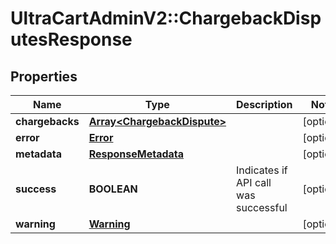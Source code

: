 # UltraCartAdminV2::ChargebackDisputesResponse

## Properties
Name | Type | Description | Notes
------------ | ------------- | ------------- | -------------
**chargebacks** | [**Array&lt;ChargebackDispute&gt;**](ChargebackDispute.md) |  | [optional] 
**error** | [**Error**](Error.md) |  | [optional] 
**metadata** | [**ResponseMetadata**](ResponseMetadata.md) |  | [optional] 
**success** | **BOOLEAN** | Indicates if API call was successful | [optional] 
**warning** | [**Warning**](Warning.md) |  | [optional] 


